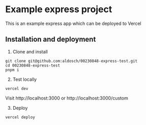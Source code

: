 # Example express project

This is an example express app which can be deployed to Vercel

## Installation and deployment

1. Clone and install

```
git clone git@github.com:aldosch/00230848-express-test.git
cd 00230848-express-test
pnpm i
```

2. Test locally

```
vercel dev
```

Visit http://localhost:3000 or http://localhost:3000/custom

3. Deploy

```
vercel deploy
```
